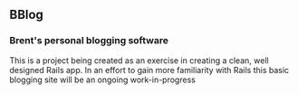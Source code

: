 ## BBlog
### Brent's personal blogging software

This is a project being created as an exercise in creating a clean, well designed Rails app.  In an effort to gain more familiarity with Rails this basic blogging site will be an ongoing work-in-progress
